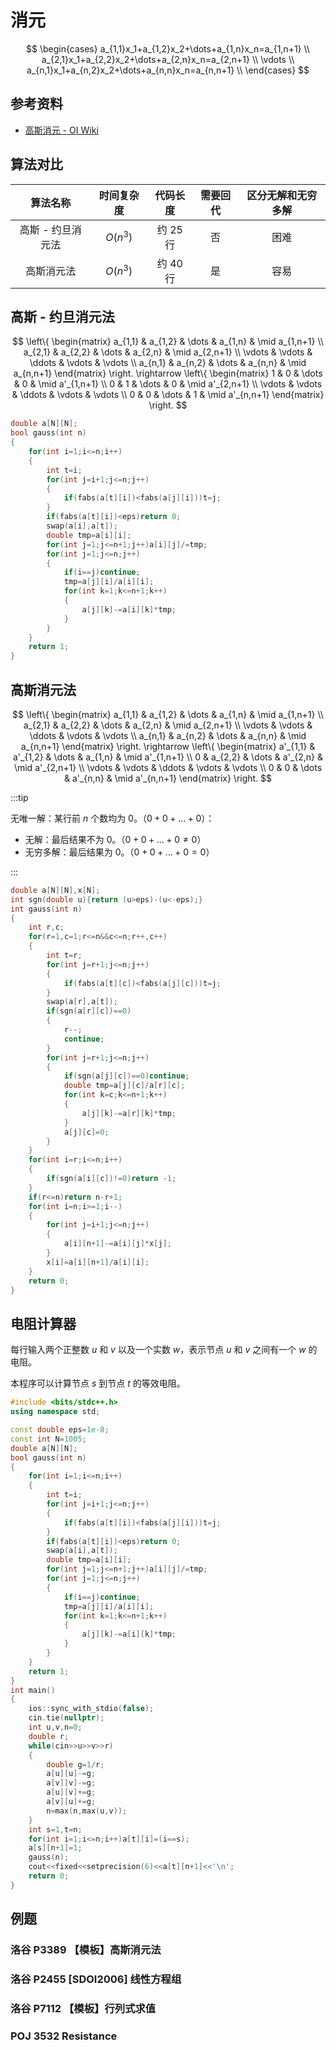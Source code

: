 # 消元

$$
\begin{cases}
  a_{1,1}x_1+a_{1,2}x_2+\dots+a_{1,n}x_n=a_{1,n+1} \\
  a_{2,1}x_1+a_{2,2}x_2+\dots+a_{2,n}x_n=a_{2,n+1} \\
  \vdots \\
  a_{n,1}x_1+a_{n,2}x_2+\dots+a_{n,n}x_n=a_{n,n+1} \\
\end{cases}
$$

## 参考资料

- [高斯消元 - OI Wiki](https://oi-wiki.org/math/numerical/gauss/)

## 算法对比

|     算法名称      | 时间复杂度 |  代码长度  | 需要回代 | 区分无解和无穷多解 |
| :---------------: | :--------: | :--------: | :------: | :----------------: |
| 高斯 - 约旦消元法 |  $O(n^3)$  | 约 $25$ 行 |    否    |        困难        |
|    高斯消元法     |  $O(n^3)$  | 约 $40$ 行 |    是    |        容易        |

## 高斯 - 约旦消元法

$$
\left\{
\begin{matrix}
  a_{1,1} & a_{1,2} & \dots & a_{1,n} & \mid a_{1,n+1} \\
  a_{2,1} & a_{2,2} & \dots & a_{2,n} & \mid a_{2,n+1} \\
  \vdots & \vdots & \ddots & \vdots & \vdots \\
  a_{n,1} & a_{n,2} & \dots & a_{n,n} & \mid a_{n,n+1}
\end{matrix}
\right.
\rightarrow
\left\{
\begin{matrix}
  1 & 0 & \dots & 0 & \mid a'_{1,n+1} \\
  0 & 1 & \dots & 0 & \mid a'_{2,n+1} \\
  \vdots & \vdots & \ddots & \vdots & \vdots \\
  0 & 0 & \dots & 1 & \mid a'_{n,n+1}
\end{matrix}
\right.
$$

```cpp
double a[N][N];
bool gauss(int n)
{
	for(int i=1;i<=n;i++)
	{
		int t=i;
		for(int j=i+1;j<=n;j++)
		{
			if(fabs(a[t][i])<fabs(a[j][i]))t=j;
		}
		if(fabs(a[t][i])<eps)return 0;
		swap(a[i],a[t]);
		double tmp=a[i][i];
		for(int j=1;j<=n+1;j++)a[i][j]/=tmp;
		for(int j=1;j<=n;j++)
		{
			if(i==j)continue;
			tmp=a[j][i]/a[i][i];
			for(int k=1;k<=n+1;k++)
			{
				a[j][k]-=a[i][k]*tmp;
			}
		}
	}
	return 1;
}
```

## 高斯消元法

$$
\left\{
\begin{matrix}
  a_{1,1} & a_{1,2} & \dots & a_{1,n} & \mid a_{1,n+1} \\
  a_{2,1} & a_{2,2} & \dots & a_{2,n} & \mid a_{2,n+1} \\
  \vdots & \vdots & \ddots & \vdots & \vdots \\
  a_{n,1} & a_{n,2} & \dots & a_{n,n} & \mid a_{n,n+1}
\end{matrix}
\right.
\rightarrow
\left\{
\begin{matrix}
  a'_{1,1} & a'_{1,2} & \dots & a_{1,n} & \mid a'_{1,n+1} \\
  0 & a_{2,2} & \dots & a'_{2,n} & \mid a'_{2,n+1} \\
  \vdots & \vdots & \ddots & \vdots & \vdots \\
  0 & 0 & \dots & a'_{n,n} & \mid a'_{n,n+1}
\end{matrix}
\right.
$$

:::tip

无唯一解：某行前 $n$ 个数均为 $0$。（$0+0+\dots+0$）：

- 无解：最后结果不为 $0$。（$0+0+\dots+0\ne 0$）
- 无穷多解：最后结果为 $0$。（$0+0+\dots+0=0$）

:::

```cpp
double a[N][N],x[N];
int sgn(double u){return (u>eps)-(u<-eps);}
int gauss(int n)
{
	int r,c;
	for(r=1,c=1;r<=n&&c<=n;r++,c++)
	{
		int t=r;
		for(int j=r+1;j<=n;j++)
		{
			if(fabs(a[t][c])<fabs(a[j][c]))t=j;
		}
		swap(a[r],a[t]);
		if(sgn(a[r][c])==0)
		{
			r--;
			continue;
		}
		for(int j=r+1;j<=n;j++)
		{
			if(sgn(a[j][c])==0)continue;
			double tmp=a[j][c]/a[r][c];
			for(int k=c;k<=n+1;k++)
			{
				a[j][k]-=a[r][k]*tmp;
			}
			a[j][c]=0;
		}
	}
	for(int i=r;i<=n;i++)
	{
		if(sgn(a[i][c])!=0)return -1;
	}
	if(r<=n)return n-r+1;
	for(int i=n;i>=1;i--)
	{
		for(int j=i+1;j<=n;j++)
		{
			a[i][n+1]-=a[i][j]*x[j];
		}
		x[i]=a[i][n+1]/a[i][i];
	}
	return 0;
}
```

## 电阻计算器

每行输入两个正整数 $u$ 和 $v$ 以及一个实数 $w$，表示节点 $u$ 和 $v$ 之间有一个 $w$ 的电阻。

本程序可以计算节点 $s$ 到节点 $t$ 的等效电阻。

```cpp
#include <bits/stdc++.h>
using namespace std;

const double eps=1e-8;
const int N=1005;
double a[N][N];
bool gauss(int n)
{
	for(int i=1;i<=n;i++)
	{
		int t=i;
		for(int j=i+1;j<=n;j++)
		{
			if(fabs(a[t][i])<fabs(a[j][i]))t=j;
		}
		if(fabs(a[t][i])<eps)return 0;
		swap(a[i],a[t]);
		double tmp=a[i][i];
		for(int j=1;j<=n+1;j++)a[i][j]/=tmp;
		for(int j=1;j<=n;j++)
		{
			if(i==j)continue;
			tmp=a[j][i]/a[i][i];
			for(int k=1;k<=n+1;k++)
			{
				a[j][k]-=a[i][k]*tmp;
			}
		}
	}
	return 1;
}
int main()
{
	ios::sync_with_stdio(false);
	cin.tie(nullptr);
	int u,v,n=0;
	double r;
	while(cin>>u>>v>>r)
	{
		double g=1/r;
		a[u][u]-=g;
		a[v][v]-=g;
		a[u][v]+=g;
		a[v][u]+=g;
		n=max(n,max(u,v));
	}
	int s=1,t=n;
	for(int i=1;i<=n;i++)a[t][i]=(i==s);
	a[s][n+1]=1;
	gauss(n);
	cout<<fixed<<setprecision(6)<<a[t][n+1]<<'\n';
	return 0;
}
```

## 例题

### 洛谷 P3389 【模板】高斯消元法

<Problem id="P3389" />

### 洛谷 P2455 [SDOI2006] 线性方程组

<Problem id="P2455" />

### 洛谷 P7112 【模板】行列式求值

<Problem id="P7112" />

### POJ 3532 Resistance

<Problem id="POJ3532" />
